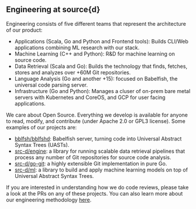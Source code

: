 ## Engineering at source{d}

Engineering consists of five different teams that represent the architecture of our product:

- Applications (Scala, Go and Python and Frontend tools): Builds CLI/Web applications combining ML research with our stack.
- Machine Learning (C++ and Python): R&D for machine learning on source code.
- Data Retrieval (Scala and Go): Builds the technology that finds, fetches, stores and analyzes over +60M Git repositories.
- Language Analysis (Go and another +15): focused on Babelfish, the universal code parsing server.
- Infrastructure (Go and Python): Manages a cluser of on-prem bare metal servers with Kubernetes and CoreOS, and GCP for user facing applications. 

We care about Open Source. Everything we develop is available for anyone to read, modify, and contribute (under Apache 2.0 or GPL3 license). Some examples of our projects are:

- [bblfsh/bblfshd](https://github.com/bblfsh/bblfshd): Babelfish server, turning code into Universal Abstract Syntax Trees (UASTs). 
- [src-d/engine](https://github.com/src-d/engine): a library for running scalable data retrieval pipelines that process any number of Git repositories for source code analysis.  
- [src-d/go-git](https://github.com/src-d/go-git): a highly extensible Git implementation in pure Go.
- [src-d/ml](https://github.com/src-d/ml/tree/develop): a library to build and apply machine learning models on top of Universal Abstract Syntax Trees.

If you are interested in understanding how we do code reviews, please take a look at the PRs on any of these projects. You can also learn more about our engineering methodology [here](https://github.com/src-d/guide/tree/master/engineering).
